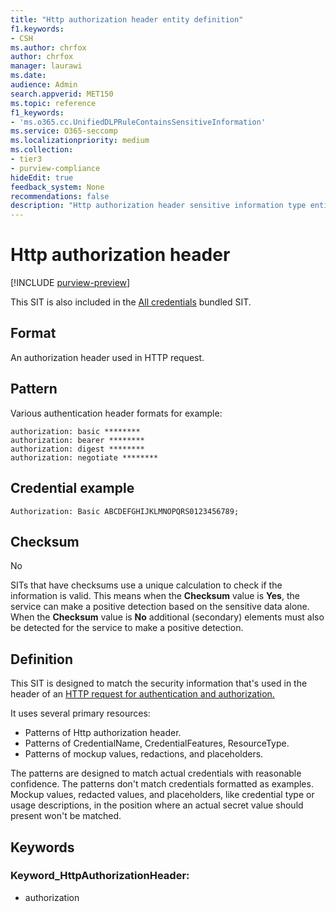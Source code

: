 ```yaml
---
title: "Http authorization header entity definition"
f1.keywords:
- CSH
ms.author: chrfox
author: chrfox
manager: laurawi
ms.date:
audience: Admin
search.appverid: MET150
ms.topic: reference
f1_keywords:
- 'ms.o365.cc.UnifiedDLPRuleContainsSensitiveInformation'
ms.service: O365-seccomp
ms.localizationpriority: medium
ms.collection:
- tier3
- purview-compliance
hideEdit: true
feedback_system: None
recommendations: false
description: "Http authorization header sensitive information type entity definition."
---
```


# Http authorization header

[!INCLUDE [purview-preview](../includes/purview-preview.md)]

This SIT is also included in the [All credentials](sit-defn-all-creds.md) bundled SIT.

 ## Format

An authorization header used in HTTP request.

## Pattern

Various authentication header formats for example:
 
`authorization: basic ********` <br>
`authorization: bearer ********` <br>
`authorization: digest ********` <br>
`authorization: negotiate ********` <br>

## Credential example 

`Authorization: Basic ABCDEFGHIJKLMNOPQRS0123456789;`

## Checksum

No

SITs that have checksums use a unique calculation to check if the information is valid. This means when the **Checksum** value is **Yes**, the service can make a positive detection based on the sensitive data alone. When the **Checksum** value is **No** additional (secondary) elements must also be detected  for the service to make a positive detection.

## Definition

This SIT is designed to match the security information that's used in the header of an [HTTP request for authentication and authorization.](/dotnet/api/system.net.http.headers.httprequestheaders.authorization?view=netframework-4.8) 

It uses several primary resources:

- Patterns of Http authorization header.
- Patterns of CredentialName, CredentialFeatures, ResourceType.
- Patterns of mockup values, redactions, and placeholders.

The patterns are designed to match actual credentials with reasonable confidence. The patterns don't match credentials formatted as examples. Mockup values, redacted values, and placeholders, like credential type or usage descriptions, in the position where an actual secret value should present won't be matched.

## Keywords

### Keyword_HttpAuthorizationHeader:

- authorization

